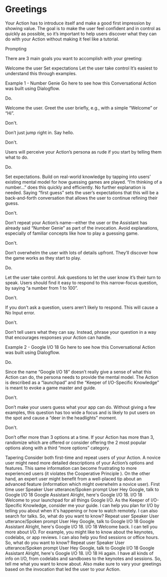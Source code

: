 # Greetings

Your Action has to introduce itself and make a good first impression by showing
value. The goal is to make the user feel confident and in control as quickly as
possible, so it’s important to help users discover what they can do with your
Action without making it feel like a tutorial.

Prompting

There are 3 main goals you want to accomplish with your greeting:

Welcome the user
Set expectations
Let the user take control
It’s easiest to understand this through examples.

Example 1 - Number Genie
Go here to see how this Conversational Action was built using Dialogflow.

Do.

Welcome the user. Greet the user briefly, e.g., with a simple “Welcome” or “Hi”.


Don't.

Don’t just jump right in. Say hello.


Don't.

Users will perceive your Action’s persona as rude if you start by telling them what to do.


Do.

Set expectations. Build on real-world knowledge by tapping into users’ existing mental model for how guessing games are played. “I’m thinking of a number…” does this quickly and efficiently. No further explanation is needed.
Saying “first guess” sets the user’s expectations that this will be a back-and-forth conversation that allows the user to continue refining their guess.


Don't.

Don’t repeat your Action’s name—either the user or the Assistant has already said “Number Genie” as part of the invocation.
Avoid explanations, especially of familiar concepts like how to play a guessing game.


Don't.

Don’t overwhelm the user with lots of details upfront. They’ll discover how the game works as they start to play.


Do.

Let the user take control. Ask questions to let the user know it’s their turn to speak. Users should find it easy to respond to this narrow-focus question, by saying “a number from 1 to 100”.


Don't.

If you don’t ask a question, users aren’t likely to respond. This will cause a No Input error.


Don't.

Don’t tell users what they can say. Instead, phrase your question in a way that encourages responses your Action can handle.

Example 2 - Google I/O 18
Go here to see how this Conversational Action was built using Dialogflow.

Do.

Since the name “Google I/O 18” doesn’t really give a sense of what this Action can do, the persona needs to provide the mental model. The Action is described as a “launchpad” and the “Keeper of I/O-Specific Knowledge” is meant to evoke a game master and guide.


Don't.

Don’t make your users guess what your app can do. Without giving a few examples, this question has too wide a focus and is likely to put users on the spot and cause a “deer in the headlights” moment.


Don't.

Don’t offer more than 3 options at a time. If your Action has more than 3, randomize which are offered or consider offering the 2 most popular options along with a third “more options” category.

Tapering
Consider both first-time and repeat users of your Action. A novice user might need more detailed descriptions of your Action’s options and features. This same information can become frustrating to more experienced users (it violates the Cooperative Principle ). On the other hand, an expert user might benefit from a well-placed tip about an advanced feature (information which might overwhelm a novice user).
First time user
Speaker	User utterance/Spoken prompt
User	Hey Google, talk to Google I/O 18
Google Assistant	Alright, here's Google I/O 18. <earcon>
I/O 18	Welcome to your launchpad for all things Google I/O. As the Keeper of I/O-Specific Knowledge, consider me your guide. I can help you plan for I/O by telling you about when it's happening or how to watch remotely. I can also search for talks. So, what do you want to know?
Repeat user
Speaker	User utterance/Spoken prompt
User	Hey Google, talk to Google I/O 18
Google Assistant	Alright, here's Google I/O 18. <earcon>
I/O 18	Welcome back. I can tell you more about I/O. For example, you might like to know about the keynotes, codelabs, or app reviews. I can also help you find sessions or office hours. So, what do you want to know?
Repeat user
Speaker	User utterance/Spoken prompt
User	Hey Google, talk to Google I/O 18
Google Assistant	Alright, here's Google I/O 18. <earcon>
I/O 18	Hi again. I have all kinds of info on I/O, from codelabs and sandboxes to the keynotes and sessions. So, tell me what you want to know about.
Also make sure to vary your greetings based on the invocation that led the user to your Action.
